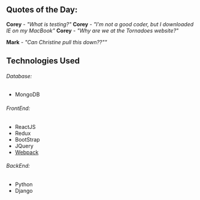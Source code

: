 ## Quotes of the Day:

**Corey** - *"What is testing?"*
**Corey** - *"I'm not a good coder, but I downloaded IE on my MacBook"*
**Corey** - *"Why are we at the Tornadoes website?"*

**Mark** - *"Can Christine pull this down??""*

## Technologies Used
###### Database:
* MongoDB

###### FrontEnd:
* ReactJS
* Redux
* BootStrap
* JQuery
* [Webpack](https://github.com/webpack/webpack-dev-server)

###### BackEnd:
* Python
* Django
